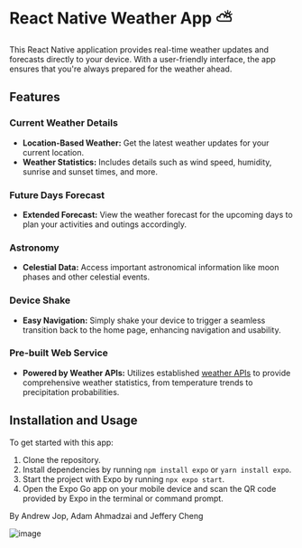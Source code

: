 # React Native Weather App ⛅

This React Native application provides real-time weather updates and forecasts directly to your device. With a user-friendly interface, the app ensures that you're always prepared for the weather ahead.

## Features

### Current Weather Details
- **Location-Based Weather:** Get the latest weather updates for your current location.
- **Weather Statistics:** Includes details such as wind speed, humidity, sunrise and sunset times, and more.

### Future Days Forecast
- **Extended Forecast:** View the weather forecast for the upcoming days to plan your activities and outings accordingly.

### Astronomy
- **Celestial Data:** Access important astronomical information like moon phases and other celestial events.

### Device Shake
- **Easy Navigation:** Simply shake your device to trigger a seamless transition back to the home page, enhancing navigation and usability.

### Pre-built Web Service
- **Powered by Weather APIs:** Utilizes established [weather APIs](https://www.weatherapi.com/) to provide comprehensive weather statistics, from temperature trends to precipitation probabilities.

## Installation and Usage

To get started with this app:
1. Clone the repository.
2. Install dependencies by running `npm install expo` or `yarn install expo`.
3. Start the project with Expo by running `npx expo start`.
4. Open the Expo Go app on your mobile device and scan the QR code provided by Expo in the terminal or command prompt.

By Andrew Jop, Adam Ahmadzai and Jeffery Cheng

![image](https://github.com/jojojobobobo/SkyCast/assets/88753213/f48ee130-17c1-4b4f-a668-9f386e85d541)





